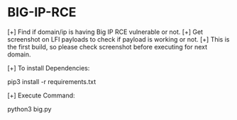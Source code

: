 # BIG-IP-RCE
[+] Find if domain/ip is having Big IP RCE vulnerable or not.
[+] Get screenshot on LFI payloads to check if payload is working or not.
[+] This is the first build, so please check screenshot before executing for next domain.


[+] To install Dependencies:

pip3 install -r requirements.txt

[+] Execute Command:

python3 big.py




